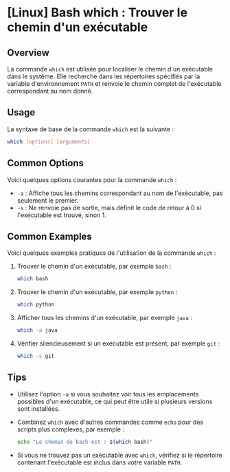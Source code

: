 # [Linux] Bash which : Trouver le chemin d'un exécutable

## Overview
La commande `which` est utilisée pour localiser le chemin d'un exécutable dans le système. Elle recherche dans les répertoires spécifiés par la variable d'environnement `PATH` et renvoie le chemin complet de l'exécutable correspondant au nom donné.

## Usage
La syntaxe de base de la commande `which` est la suivante :

```bash
which [options] [arguments]
```

## Common Options
Voici quelques options courantes pour la commande `which` :

- `-a` : Affiche tous les chemins correspondant au nom de l'exécutable, pas seulement le premier.
- `-s` : Ne renvoie pas de sortie, mais définit le code de retour à 0 si l'exécutable est trouvé, sinon 1.

## Common Examples
Voici quelques exemples pratiques de l'utilisation de la commande `which` :

1. Trouver le chemin d'un exécutable, par exemple `bash` :

   ```bash
   which bash
   ```

2. Trouver le chemin d'un exécutable, par exemple `python` :

   ```bash
   which python
   ```

3. Afficher tous les chemins d'un exécutable, par exemple `java` :

   ```bash
   which -a java
   ```

4. Vérifier silencieusement si un exécutable est présent, par exemple `git` :

   ```bash
   which -s git
   ```

## Tips
- Utilisez l'option `-a` si vous souhaitez voir tous les emplacements possibles d'un exécutable, ce qui peut être utile si plusieurs versions sont installées.
- Combinez `which` avec d'autres commandes comme `echo` pour des scripts plus complexes, par exemple :

  ```bash
  echo "Le chemin de bash est : $(which bash)"
  ```

- Si vous ne trouvez pas un exécutable avec `which`, vérifiez si le répertoire contenant l'exécutable est inclus dans votre variable `PATH`.